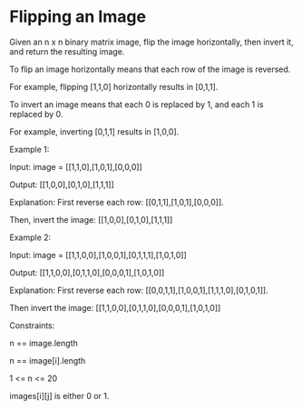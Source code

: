 # Flipping an Image

Given an n x n binary matrix image, flip the image horizontally, then invert it, and return the resulting image.

To flip an image horizontally means that each row of the image is reversed.

For example, flipping [1,1,0] horizontally results in [0,1,1].

To invert an image means that each 0 is replaced by 1, and each 1 is replaced by 0.

For example, inverting [0,1,1] results in [1,0,0].
 

Example 1:

Input: image = [[1,1,0],[1,0,1],[0,0,0]]

Output: [[1,0,0],[0,1,0],[1,1,1]]

Explanation: First reverse each row: [[0,1,1],[1,0,1],[0,0,0]].

Then, invert the image: [[1,0,0],[0,1,0],[1,1,1]]

Example 2:


Input: image = [[1,1,0,0],[1,0,0,1],[0,1,1,1],[1,0,1,0]]

Output: [[1,1,0,0],[0,1,1,0],[0,0,0,1],[1,0,1,0]]

Explanation: First reverse each row: [[0,0,1,1],[1,0,0,1],[1,1,1,0],[0,1,0,1]].

Then invert the image: [[1,1,0,0],[0,1,1,0],[0,0,0,1],[1,0,1,0]]




Constraints:



n == image.length

n == image[i].length

1 <= n <= 20

images[i][j] is either 0 or 1.
